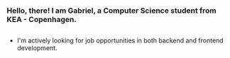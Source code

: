 ### Hello, there! I am Gabriel, a Computer Science student from KEA - Copenhagen.

##
- I'm actively looking for job opportunities in both backend and frontend development.




